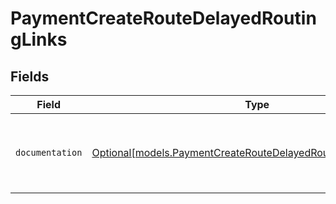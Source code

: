 # PaymentCreateRouteDelayedRoutingLinks


## Fields

| Field                                                                                                                        | Type                                                                                                                         | Required                                                                                                                     | Description                                                                                                                  |
| ---------------------------------------------------------------------------------------------------------------------------- | ---------------------------------------------------------------------------------------------------------------------------- | ---------------------------------------------------------------------------------------------------------------------------- | ---------------------------------------------------------------------------------------------------------------------------- |
| `documentation`                                                                                                              | [Optional[models.PaymentCreateRouteDelayedRoutingDocumentation]](../models/paymentcreateroutedelayedroutingdocumentation.md) | :heavy_minus_sign:                                                                                                           | The URL to the generic Mollie API error handling guide.                                                                      |
